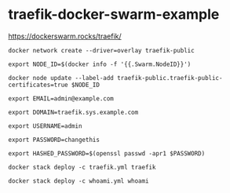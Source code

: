 # traefik-docker-swarm-example

https://dockerswarm.rocks/traefik/

`docker network create --driver=overlay traefik-public`

`export NODE_ID=$(docker info -f '{{.Swarm.NodeID}}')`

`docker node update --label-add traefik-public.traefik-public-certificates=true $NODE_ID`

`export EMAIL=admin@example.com`

`export DOMAIN=traefik.sys.example.com`

`export USERNAME=admin`

`export PASSWORD=changethis`

`export HASHED_PASSWORD=$(openssl passwd -apr1 $PASSWORD)`

`docker stack deploy -c traefik.yml traefik`

`docker stack deploy -c whoami.yml whoami`


